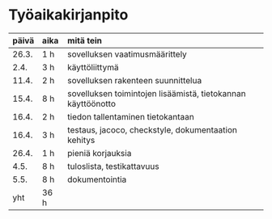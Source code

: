 # Työaikakirjanpito

|päivä|aika|mitä tein|
|:----|:---|:------|
|26.3.|1 h|sovelluksen vaatimusmäärittely|
|2.4.|3 h|käyttöliittymä|
|11.4.|2 h|sovelluksen rakenteen suunnittelua|
|15.4.|8 h|sovelluksen toimintojen lisäämistä, tietokannan käyttöönotto|
|16.4.|2 h|tiedon tallentaminen tietokantaan|
|16.4.|3 h|testaus, jacoco, checkstyle, dokumentaation kehitys|
|26.4.|1 h|pieniä korjauksia|
|4.5.|8 h|tuloslista, testikattavuus|
|5.5.|8 h|dokumentointia|
|yht|36 h||
